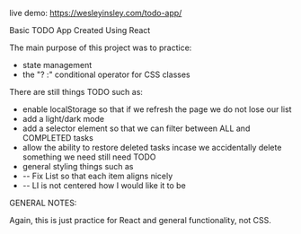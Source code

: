 live demo: https://wesleyinsley.com/todo-app/

Basic TODO App Created Using React

The main purpose of this project was to practice:
* state management
* the "? :" conditional operator for CSS classes

There are still things TODO such as:
* enable localStorage so that if we refresh the page we do not lose our list
* add a light/dark mode
* add a selector element so that we can filter between ALL and COMPLETED tasks
* allow the ability to restore deleted tasks incase we accidentally delete something we need still need TODO
* general styling things such as
*   -- Fix List so that each item aligns nicely
*   -- LI is not centered how I would like it to be




GENERAL NOTES:

Again, this is just practice for React and general functionality, not CSS.
